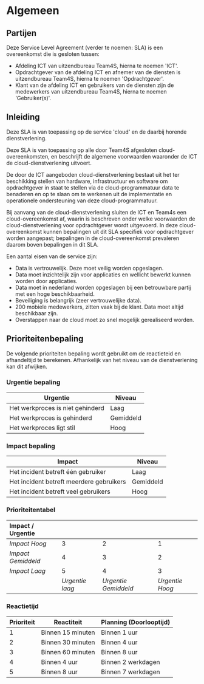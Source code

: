 # Algemeen


## Partijen

Deze Service Level Agreement (verder te noemen: SLA) is een overeenkomst die is gesloten tussen:

- Afdeling ICT van uitzendbureau Team4S, hierna te noemen 'ICT'.
- Opdrachtgever van de afdeling ICT en afnemer van de diensten is uitzendbureau Team4S, hierna te noemen 'Opdrachtgever'.
- Klant van de afdeling ICT en gebruikers van de diensten zijn de medewerkers van uitzendbureau Team4S, hierna te noemen 'Gebruiker(s)'.


## Inleiding

Deze SLA is van toepassing op de service 'cloud' en de daarbij horende dienstverlening.

Deze SLA is van toepassing op alle door Team4S afgesloten cloud-overeenkomsten, en beschrijft de algemene voorwaarden waaronder de ICT de cloud-dienstverlening uitvoert.

De door de ICT aangeboden cloud-dienstverlening bestaat uit het ter beschikking stellen van hardware, infrastructuur en software om opdrachtgever in staat te stellen via de cloud-programmatuur data te benaderen en op te slaan om te werkenen uit de implementatie en operationele ondersteuning van deze cloud-programmatuur.

Bij aanvang van de cloud-dienstverlening sluiten de ICT en Team4s een cloud-overeenkomst af, waarin is beschreven onder welke voorwaarden de cloud-dienstverlening voor opdrachtgever wordt uitgevoerd. In deze cloud-overeenkomst kunnen bepalingen uit dit SLA specifiek voor opdrachtgever worden aangepast; bepalingen in de cloud-overeenkomst prevaleren daarom boven bepalingen in dit SLA.

Een aantal eisen van de service zijn:
* Data is vertrouwelijk. Deze moet veilig worden opgeslagen.
* Data moet inzichtelijk zijn voor applicaties en wellicht bewerkt kunnen worden door applicaties.
* Data moet in nederland worden opgeslagen bij een betrouwbare partij met een hoge beschikbaarheid.
* Beveiliging is belangrijk (zeer vertrouwelijke data).
* 200 mobiele medewerkers, zitten vaak bij de klant. Data moet altijd beschikbaar zijn.
* Overstappen naar de cloud moet zo snel mogelijk gerealiseerd worden.


## Prioriteitenbepaling

De volgende prioriteiten bepaling wordt gebruikt om de reactieteid en afhandeltijd te berekenen. Afhankelijk van het niveau van de dienstverlening kan dit afwijken.

### Urgentie bepaling
| Urgentie                         | Niveau     |
| -------------------------------- | ---------- |
| Het werkproces is niet gehinderd | Laag       |
| Het werkproces is gehinderd      | Gemiddeld  |
| Het werkproces ligt stil         | Hoog       |

### Impact bepaling
| Impact                                   | Niveau     |
| ---------------------------------------  | ---------- |
| Het incident betreft één gebruiker       | Laag       |
| Het incident betreft meerdere gebruikers | Gemiddeld  |
| Het incident betreft veel gebruikers     | Hoog       |

### Prioriteitentabel
| Impact / Urgentie      |                     |                          |                     |
| :--------------------- | ------------------- | ------------------------ | ------------------- |
| _Impact Hoog_          | 3                   | 2                        | 1                   |
| _Impact Gemiddeld_     | 4                   | 3                        | 2                   |
| _Impact Laag_          | 5                   | 4                        | 3                   |
|                        | _Urgentie laag_     | _Urgentie Gemiddeld_     | _Urgentie Hoog_     |

### Reactietijd
| Prioriteit   | Reactiteit       | Planning (Doorlooptijd)   |
| ------------ | ------------     | ------------------------- |
| 1            | Binnen 15 minuten | Binnen 1 uur              |
| 2            | Binnen 30 minuten | Binnen 4 uur              |
| 3            | Binnen 60 minuten | Binnen 8 uur              |
| 4            | Binnen 4 uur     | Binnen 2 werkdagen        |
| 5            | Binnen 8 uur     | Binnen 7 werkdagen        |
